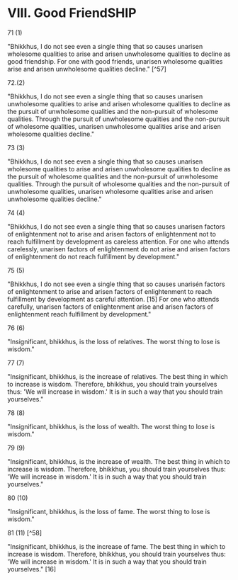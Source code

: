# VIII. Good FriendSHIP

71 (1)

"Bhikkhus, I do not see even a single thing that so causes unarisen wholesome qualities to arise and arisen unwholesome qualities to decline as good friendship. For one with good friends, unarisen wholesome qualities arise and arisen unwholesome qualities decline." [^57]

72.(2)

"Bhikkhus, I do not see even a single thing that so causes unarisen unwholesome qualities to arise and arisen wholesome qualities to decline as the pursuit of unwholesome qualities and the non-pursuit of wholesome qualities. Through the pursuit of unwholesome qualities and the non-pursuit of wholesome qualities, unarisen unwholesome qualities arise and arisen wholesome qualities decline."

73 (3)

"Bhikkhus, I do not see even a single thing that so causes unarisen wholesome qualities to arise and arisen unwholesome qualities to decline as the pursuit of wholesome qualities and the non-pursuit of unwholesome qualities. Through the pursuit of wholesome qualities and the non-pursuit of unwholesome qualities, unarisen wholesome qualities arise and arisen unwholesome qualities decline."

74 (4)

"Bhikkhus, I do not see even a single thing that so causes unarisen factors of enlightenment not to arise and arisen factors of enlightenment not to reach fulfillment by development as careless attention. For one who attends carelessly, unarisen factors of enlightenment do not arise and arisen factors of enlightenment do not reach fulfillment by development."

75 (5)

"Bhikkhus, I do not see even a single thing that so causes unarisén factors of enlightenment to arise and arisen factors of enlightenment to reach fulfillment by development as careful attention. [15] For one who attends carefully, unarisen factors of enlightenment arise and arisen factors of enlightenment reach fulfillment by development."

76 (6)

"Insignificant, bhikkhus, is the loss of relatives. The worst thing to lose is wisdom."

77 (7)

"Insignificant, bhikkhus, is the increase of relatives. The best thing in which to increase is wisdom. Therefore, bhikkhus, you should train yourselves thus: 'We will increase in wisdom.' It is in such a way that you should train yourselves."

78 (8)

"Insignificant, bhikkhus, is the loss of wealth. The worst thing to lose is wisdom."

79 (9)

"Insignificant, bhikkhus, is the increase of wealth. The best thing in which to increase is wisdom. Therefore, bhikkhus, you should train yourselves thus: 'We will increase in wisdom.' It is in such a way that you should train yourselves."

80 (10)

"Insignificant, bhikkhus, is the loss of fame. The worst thing to lose is wisdom."

81 (11) [^58]

"Insignificant, bhikkhus, is the increase of fame. The best thing in which to increase is wisdom. Therefore, bhikkhus, you should train yourselves thus: 'We will increase in wisdom.' It is in such a way that you should train yourselves." [16]

